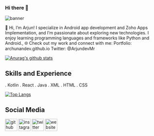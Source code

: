 ### Hi there 👋
![banner](https://user-images.githubusercontent.com/56442417/95732688-b53d6d80-0c9e-11eb-99a2-5992f3b3f471.png)


👋 Hi, I’m Arjun!
I specialize in Android app development and Zoho Apps Implementation, and I’m passionate about exploring new technologies. I enjoy learning programming languages and frameworks like Python and Android.,
🌐 Check out my work and connect with me:
Portfolio: archunandev.github.io
Twitter: @ArjundevMr

[![Anurag's github stats](https://github-readme-stats.vercel.app/api?username=Archunandev)](https://github.com/Archunandev/github-readme-stats)

## Skills and Experience
. Kotlin
. React
. Java
. XML
. HTML
. CSS

[![Top Langs](https://github-readme-stats.vercel.app/api/top-langs/?username=Archunandev)](https://github.com/Archunandev/github-readme-stats)

## Social Media

[<img src='https://cdn.jsdelivr.net/npm/simple-icons@3.0.1/icons/github.svg' alt='github' height='40'>](https://github.com/archunandev)  [<img src='https://cdn.jsdelivr.net/npm/simple-icons@3.0.1/icons/instagram.svg' alt='instagram' height='40'>](https://www.instagram.com/mr_arjundev/)  [<img src='https://cdn.jsdelivr.net/npm/simple-icons@3.0.1/icons/twitter.svg' alt='twitter' height='40'>](https://twitter.com/ArjundevMr)  [<img src='https://cdn.jsdelivr.net/npm/simple-icons@3.0.1/icons/icloud.svg' alt='website' height='40'>](https://archunandev.github.io/archunanoffi/#home)  



























<!--
**Archunandev/archunandev** is a ✨ _special_ ✨ repository because its `README.md` (this file) appears on your GitHub profile.

Here are some ideas to get you started:

- 🔭 I’m currently working on ...
- 🌱 I’m currently learning ...
- 👯 I’m looking to collaborate on ...
- 🤔 I’m looking for help with ...
- 💬 Ask me about ...
- 📫 How to reach me: ...
- 😄 Pronouns: ...
- ⚡ Fun fact: ...
-->
